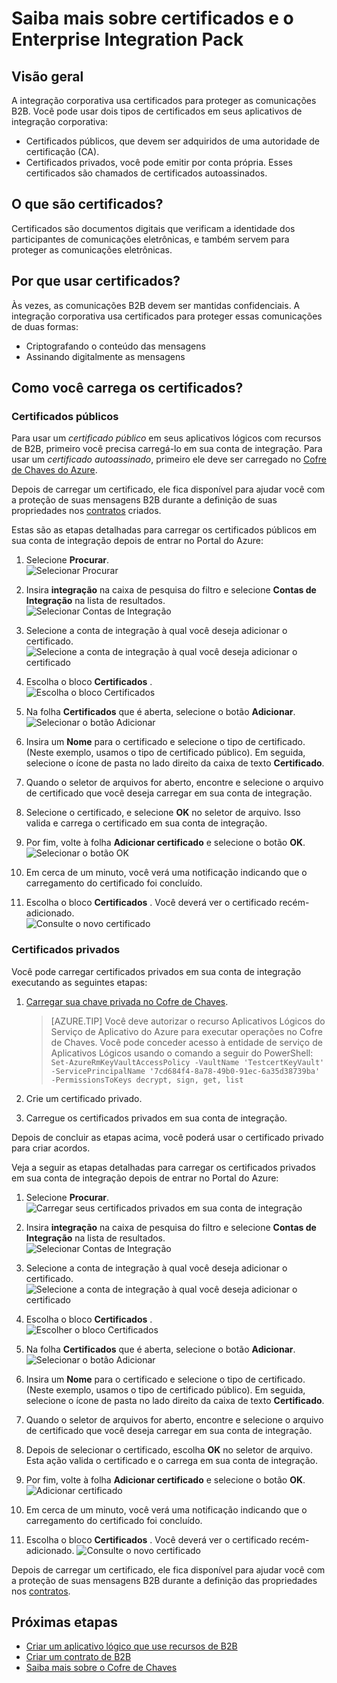 
<properties
    pageTitle="Usar certificados com o Enterprise Integration Pack | Microsoft Azure"
    description="Saiba como usar certificados com o Enterprise Integration Pack e Aplicativos lógicos"
    services="logic-apps"
    documentationCenter=".net,nodejs,java"
    authors="msftman"
    manager="erikre"
    editor="cgronlun"/>

<tags
    ms.service="logic-apps"
    ms.workload="integration"
    ms.tgt_pltfrm="na"
    ms.devlang="na"
    ms.topic="article"
    ms.date="09/06/2016"
    ms.author="deonhe"/>


# <a name="learn-about-certificates-and-enterprise-integration-pack"></a>Saiba mais sobre certificados e o Enterprise Integration Pack

## <a name="overview"></a>Visão geral
A integração corporativa usa certificados para proteger as comunicações B2B. Você pode usar dois tipos de certificados em seus aplicativos de integração corporativa:

- Certificados públicos, que devem ser adquiridos de uma autoridade de certificação (CA).
- Certificados privados, você pode emitir por conta própria. Esses certificados são chamados de certificados autoassinados.


## <a name="what-are-certificates?"></a>O que são certificados?
Certificados são documentos digitais que verificam a identidade dos participantes de comunicações eletrônicas, e também servem para proteger as comunicações eletrônicas.

## <a name="why-use-certificates?"></a>Por que usar certificados?
Às vezes, as comunicações B2B devem ser mantidas confidenciais. A integração corporativa usa certificados para proteger essas comunicações de duas formas:

- Criptografando o conteúdo das mensagens
- Assinando digitalmente as mensagens  

## <a name="how-do-you-upload-certificates?"></a>Como você carrega os certificados?

### <a name="public-certificates"></a>Certificados públicos
Para usar um *certificado público* em seus aplicativos lógicos com recursos de B2B, primeiro você precisa carregá-lo em sua conta de integração. Para usar um *certificado autoassinado*, primeiro ele deve ser carregado no [Cofre de Chaves do Azure](../key-vault/key-vault-get-started.md "Saiba mais sobre o Cofre de Chaves").

Depois de carregar um certificado, ele fica disponível para ajudar você com a proteção de suas mensagens B2B durante a definição de suas propriedades nos [contratos](./app-service-logic-enterprise-integration-agreements.md) criados.  

Estas são as etapas detalhadas para carregar os certificados públicos em sua conta de integração depois de entrar no Portal do Azure:

1. Selecione **Procurar**.  
    ![Selecionar Procurar](./media/app-service-logic-enterprise-integration-overview/overview-1.png)  

2. Insira **integração** na caixa de pesquisa do filtro e selecione **Contas de Integração** na lista de resultados.     
    ![Selecionar Contas de Integração](./media/app-service-logic-enterprise-integration-overview/overview-2.png)

3. Selecione a conta de integração à qual você deseja adicionar o certificado.  
    ![Selecione a conta de integração à qual você deseja adicionar o certificado](./media/app-service-logic-enterprise-integration-overview/overview-3.png)  

4.  Escolha o bloco **Certificados** .  
    ![Escolha o bloco Certificados](./media/app-service-logic-enterprise-integration-certificates/certificate-1.png)

5. Na folha **Certificados** que é aberta, selecione o botão **Adicionar**.
    ![Selecionar o botão Adicionar](./media/app-service-logic-enterprise-integration-certificates/certificate-2.png)

6. Insira um **Nome** para o certificado e selecione o tipo de certificado. (Neste exemplo, usamos o tipo de certificado público). Em seguida, selecione o ícone de pasta no lado direito da caixa de texto **Certificado**.

7. Quando o seletor de arquivos for aberto, encontre e selecione o arquivo de certificado que você deseja carregar em sua conta de integração.

8. Selecione o certificado, e selecione **OK** no seletor de arquivo. Isso valida e carrega o certificado em sua conta de integração.

8. Por fim, volte à folha **Adicionar certificado** e selecione o botão **OK**.  
    ![Selecionar o botão OK](./media/app-service-logic-enterprise-integration-certificates/certificate-3.png)  

9. Em cerca de um minuto, você verá uma notificação indicando que o carregamento do certificado foi concluído.

10. Escolha o bloco **Certificados** . Você deverá ver o certificado recém-adicionado.  
    ![Consulte o novo certificado](./media/app-service-logic-enterprise-integration-certificates/certificate-4.png)  

### <a name="private-certificates"></a>Certificados privados
Você pode carregar certificados privados em sua conta de integração executando as seguintes etapas:  

1. [Carregar sua chave privada no Cofre de Chaves](../key-vault/key-vault-get-started.md "Saiba mais sobre o Cofre de Chaves").  

    > [AZURE.TIP] Você deve autorizar o recurso Aplicativos Lógicos do Serviço de Aplicativo do Azure para executar operações no Cofre de Chaves. Você pode conceder acesso à entidade de serviço de Aplicativos Lógicos usando o comando a seguir do PowerShell: `Set-AzureRmKeyVaultAccessPolicy -VaultName 'TestcertKeyVault' -ServicePrincipalName '7cd684f4-8a78-49b0-91ec-6a35d38739ba' -PermissionsToKeys decrypt, sign, get, list`  

2. Crie um certificado privado.  

3. Carregue os certificados privados em sua conta de integração.

Depois de concluir as etapas acima, você poderá usar o certificado privado para criar acordos.

Veja a seguir as etapas detalhadas para carregar os certificados privados em sua conta de integração depois de entrar no Portal do Azure:  

1. Selecione **Procurar**.  
    ![Carregar seus certificados privados em sua conta de integração](./media/app-service-logic-enterprise-integration-overview/overview-1.png)    

2. Insira **integração** na caixa de pesquisa do filtro e selecione **Contas de Integração** na lista de resultados.     
    ![Selecionar Contas de Integração](./media/app-service-logic-enterprise-integration-overview/overview-2.png)  

3. Selecione a conta de integração à qual você deseja adicionar o certificado.  
    ![Selecione a conta de integração à qual você deseja adicionar o certificado](./media/app-service-logic-enterprise-integration-overview/overview-3.png)  

4. Escolha o bloco **Certificados** .  
    ![Escolher o bloco Certificados](./media/app-service-logic-enterprise-integration-certificates/certificate-1.png)  

5. Na folha **Certificados** que é aberta, selecione o botão **Adicionar**.
    ![Selecionar o botão Adicionar](./media/app-service-logic-enterprise-integration-certificates/certificate-2.png)

6. Insira um **Nome** para o certificado e selecione o tipo de certificado. (Neste exemplo, usamos o tipo de certificado público). Em seguida, selecione o ícone de pasta no lado direito da caixa de texto **Certificado**.

7. Quando o seletor de arquivos for aberto, encontre e selecione o arquivo de certificado que você deseja carregar em sua conta de integração.

8. Depois de selecionar o certificado, escolha **OK** no seletor de arquivo. Esta ação valida o certificado e o carrega em sua conta de integração.

9. Por fim, volte à folha **Adicionar certificado** e selecione o botão **OK**.  
    ![Adicionar certificado](./media/app-service-logic-enterprise-integration-certificates/privatecertificate-1.png)  

10. Em cerca de um minuto, você verá uma notificação indicando que o carregamento do certificado foi concluído.

11. Escolha o bloco **Certificados** . Você deverá ver o certificado recém-adicionado.
    ![Consulte o novo certificado](./media/app-service-logic-enterprise-integration-certificates/privatecertificate-2.png)  

Depois de carregar um certificado, ele fica disponível para ajudar você com a proteção de suas mensagens B2B durante a definição das propriedades nos [contratos](./app-service-logic-enterprise-integration-agreements.md).  

## <a name="next-steps"></a>Próximas etapas
- [Criar um aplicativo lógico que use recursos de B2B](./app-service-logic-enterprise-integration-b2b.md)  
- [Criar um contrato de B2B](./app-service-logic-enterprise-integration-agreements.md)  
- [Saiba mais sobre o Cofre de Chaves](../key-vault/key-vault-get-started.md "Saiba mais sobre o Cofre de Chaves")  



<!--HONumber=Oct16_HO2-->


